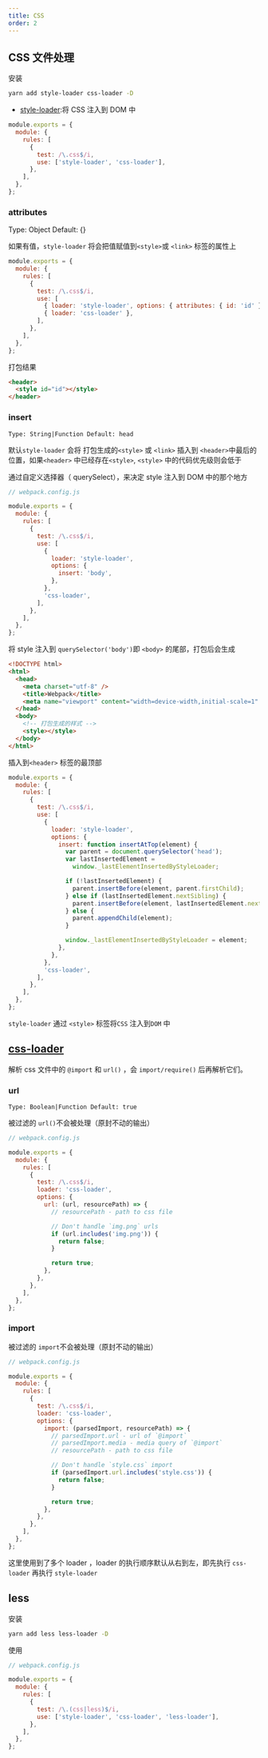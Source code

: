 ```yaml
---
title: CSS
order: 2
---
```


## CSS 文件处理

安装

```bash
yarn add style-loader css-loader -D
```

- [style-loader](https://github.com/webpack-contrib/style-loader):将 CSS 注入到 DOM 中

```js
module.exports = {
  module: {
    rules: [
      {
        test: /\.css$/i,
        use: ['style-loader', 'css-loader'],
      },
    ],
  },
};
```

### attributes

Type: Object Default: {}

如果有值，`style-loader` 将会把值赋值到`<style>`或 `<link>` 标签的属性上

```js
module.exports = {
  module: {
    rules: [
      {
        test: /\.css$/i,
        use: [
          { loader: 'style-loader', options: { attributes: { id: 'id' } } },
          { loader: 'css-loader' },
        ],
      },
    ],
  },
};
```

打包结果

```html
<header>
  <style id="id"></style>
</header>
```

### insert

`Type: String|Function Default: head`

默认`style-loader` 会将 打包生成的`<style>` 或 `<link>` 插入到 `<header>`中最后的位置，如果`<header>` 中已经存在`<style>`, `<style>` 中的代码优先级则会低于

通过自定义选择器（ querySelect），来决定 style 注入到 DOM 中的那个地方

```js
// webpack.config.js

module.exports = {
  module: {
    rules: [
      {
        test: /\.css$/i,
        use: [
          {
            loader: 'style-loader',
            options: {
              insert: 'body',
            },
          },
          'css-loader',
        ],
      },
    ],
  },
};
```

将 style 注入到 `querySelector('body')`即 `<body>` 的尾部，打包后会生成

```html
<!DOCTYPE html>
<html>
  <head>
    <meta charset="utf-8" />
    <title>Webpack</title>
    <meta name="viewport" content="width=device-width,initial-scale=1" />
  </head>
  <body>
    <!-- 打包生成的样式 -->
    <style></style>
  </body>
</html>
```

插入到`<header>` 标签的最顶部

```js
module.exports = {
  module: {
    rules: [
      {
        test: /\.css$/i,
        use: [
          {
            loader: 'style-loader',
            options: {
              insert: function insertAtTop(element) {
                var parent = document.querySelector('head');
                var lastInsertedElement =
                  window._lastElementInsertedByStyleLoader;

                if (!lastInsertedElement) {
                  parent.insertBefore(element, parent.firstChild);
                } else if (lastInsertedElement.nextSibling) {
                  parent.insertBefore(element, lastInsertedElement.nextSibling);
                } else {
                  parent.appendChild(element);
                }

                window._lastElementInsertedByStyleLoader = element;
              },
            },
          },
          'css-loader',
        ],
      },
    ],
  },
};
```

`style-loader` 通过 `<style>` 标签将`CSS` 注入到`DOM` 中

## [css-loader](https://github.com/webpack-contrib/css-loader)

解析 css 文件中的 `@import` 和 `url()` ，会 `import/require()` 后再解析它们。

### url

`Type: Boolean|Function Default: true`

被过滤的 `url()`不会被处理（原封不动的输出）

```js
// webpack.config.js

module.exports = {
  module: {
    rules: [
      {
        test: /\.css$/i,
        loader: 'css-loader',
        options: {
          url: (url, resourcePath) => {
            // resourcePath - path to css file

            // Don't handle `img.png` urls
            if (url.includes('img.png')) {
              return false;
            }

            return true;
          },
        },
      },
    ],
  },
};
```

### import

被过滤的 `import`不会被处理（原封不动的输出）

```js
// webpack.config.js

module.exports = {
  module: {
    rules: [
      {
        test: /\.css$/i,
        loader: 'css-loader',
        options: {
          import: (parsedImport, resourcePath) => {
            // parsedImport.url - url of `@import`
            // parsedImport.media - media query of `@import`
            // resourcePath - path to css file

            // Don't handle `style.css` import
            if (parsedImport.url.includes('style.css')) {
              return false;
            }

            return true;
          },
        },
      },
    ],
  },
};
```

这里使用到了多个 loader ，loader 的执行顺序默认从右到左，即先执行 `css-loader` 再执行 `style-loader`

## less

安装

```bash
yarn add less less-loader -D
```

使用

```js
// webpack.config.js

module.exports = {
  module: {
    rules: [
      {
        test: /\.(css|less)$/i,
        use: ['style-loader', 'css-loader', 'less-loader'],
      },
    ],
  },
};
```
